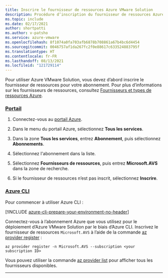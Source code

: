 ```yaml
---
title: Inscrire le fournisseur de ressources Azure VMware Solution
description: Procédure d’inscription du fournisseur de ressources Azure VMware Solution.
ms.topic: include
ms.date: 02/17/2021
author: shortpatti
ms.author: v-patsho
ms.service: azure-vmware
ms.openlocfilehash: 8f1074a0fa703afb6878b708861a67b4bc6d4454
ms.sourcegitcommit: 0046757af1da267fc2f0e88617c633524883795f
ms.translationtype: HT
ms.contentlocale: fr-FR
ms.lasthandoff: 08/13/2021
ms.locfileid: "121729114"
---
```

<!-- Used in deploy-azure-vmware-solution.md and tutorial-create-private-cloud.md -->

Pour utiliser Azure VMware Solution, vous devez d’abord inscrire le fournisseur de ressources pour votre abonnement. Pour plus d’informations sur les fournisseurs de ressources, consultez [Fournisseurs et types de ressources Azure](../../azure-resource-manager/management/resource-providers-and-types.md).


### <a name="portal"></a>[Portail](#tab/azure-portal)
 
1. Connectez-vous au [portail Azure](https://portal.azure.com).

1. Dans le menu du portail Azure, sélectionnez **Tous les services**.

1. Dans la zone **Tous les services**, entrez **Abonnement**, puis sélectionnez **Abonnements**.

1. Sélectionnez l'abonnement dans la liste.

1. Sélectionnez **Fournisseurs de ressources**, puis entrez **Microsoft.AVS** dans la zone de recherche. 
 
1. Si le fournisseur de ressources n’est pas inscrit, sélectionnez **Inscrire**.

### <a name="azure-cli"></a>[Azure CLI](#tab/azure-cli)

Pour commencer à utiliser Azure CLI :

[!INCLUDE [azure-cli-prepare-your-environment-no-header](../../../includes/azure-cli-prepare-your-environment-no-header.md)]

Connectez-vous à l’abonnement Azure que vous utilisez pour le déploiement d’Azure VMware Solution par le biais d’Azure CLI. Inscrivez le fournisseur de ressources `Microsoft.AVS` à l’aide de la commande [az provider register](/cli/azure/provider#az_provider_register) :

```azurecli-interactive
az provider register -n Microsoft.AVS --subscription <your subscription ID>
```

Vous pouvez utiliser la commande [az provider list](/cli/azure/provider#az_provider_list) pour afficher tous les fournisseurs disponibles.

---


 

